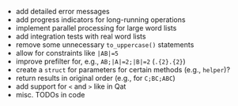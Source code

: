 * add detailed error messages
* add progress indicators for long-running operations
* implement parallel processing for large word lists
* add integration tests with real word lists
* remove some unnecessary `to_uppercase()` statements
* allow for constraints like `|AB|=5`
* improve prefilter for, e.g., `AB;|A|=2;|B|=2` (`.{2}.{2}`)
* create a `struct` for parameters for certain methods \(e.g., `helper`\)?
* return results in original order (e.g., for `C;BC;ABC`)
* add support for `<` and `>` like in Qat
* misc. TODOs in code
